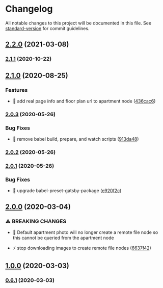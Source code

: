# Changelog

All notable changes to this project will be documented in this file. See [standard-version](https://github.com/conventional-changelog/standard-version) for commit guidelines.

## [2.2.0](https://github.com/lineups-io/gatsby-source-landing-pages/compare/v2.1.1...v2.2.0) (2021-03-08)

### [2.1.1](https://github.com/lineups-io/gatsby-source-landing-pages/compare/v2.1.0...v2.1.1) (2020-10-22)

## [2.1.0](https://github.com/lineups-io/gatsby-source-landing-pages/compare/v2.0.3...v2.1.0) (2020-08-25)


### Features

* 🎸 add real page info and floor plan url to apartment node ([436cac6](https://github.com/lineups-io/gatsby-source-landing-pages/commit/436cac65f5c90726b2051fbed2865bb45a9bd003))

### [2.0.3](https://github.com/lineups-io/gatsby-source-landing-pages/compare/v2.0.2...v2.0.3) (2020-05-26)


### Bug Fixes

* 🐛 remove babel build, prepare, and watch scripts ([913da48](https://github.com/lineups-io/gatsby-source-landing-pages/commit/913da48c65bbd8b3d7d8bffe3f08ea693a76f022))

### [2.0.2](https://github.com/lineups-io/gatsby-source-landing-pages/compare/v2.0.1...v2.0.2) (2020-05-26)

### [2.0.1](https://github.com/lineups-io/gatsby-source-landing-pages/compare/v2.0.0...v2.0.1) (2020-05-26)


### Bug Fixes

* 🐛 upgrade babel-preset-gatsby-package ([e920f2c](https://github.com/lineups-io/gatsby-source-landing-pages/commit/e920f2cab9b3b5eb224afc92d1feef9351f307d9))

## [2.0.0](https://github.com/lineups-io/gatsby-source-landing-pages/compare/v1.0.0...v2.0.0) (2020-03-04)


### ⚠ BREAKING CHANGES

* 🧨 Default apartment photo will no longer create a remote file node so this
cannot be queried from the apartment node

* ⚡️ stop downloading images to create remote file nodes ([6637f42](https://github.com/lineups-io/gatsby-source-landing-pages/commit/6637f42dadaa40d9e6d135a32b4852217afe1b9b))

## [1.0.0](https://github.com/lineups-io/gatsby-source-landing-pages/compare/v0.6.1...v1.0.0) (2020-03-03)

### [0.6.1](https://github.com/lineups-io/gatsby-source-landing-pages/compare/v0.6.0...v0.6.1) (2020-03-03)
